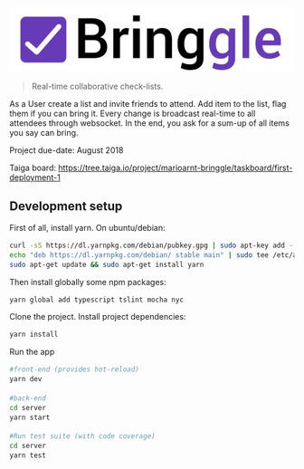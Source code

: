 ![Bringgle](https://raw.githubusercontent.com/MarioArnt/bringgle/master/client/src/assets/logo.png)

> Real-time collaborative check-lists.

As a User create a list and invite friends to attend.
Add item to the list, flag them if you can bring it.
Every change is broadcast real-time to all attendees through websocket.
In the end, you ask for a sum-up of all items you say can bring.

Project due-date: August 2018

Taiga board: https://tree.taiga.io/project/marioarnt-bringgle/taskboard/first-deployment-1

## Development setup

First of all, install yarn.
On ubuntu/debian:
````bash
curl -sS https://dl.yarnpkg.com/debian/pubkey.gpg | sudo apt-key add -
echo "deb https://dl.yarnpkg.com/debian/ stable main" | sudo tee /etc/apt/sources.list.d/yarn.list
sudo apt-get update && sudo apt-get install yarn
````

Then install globally some npm packages:

````bash
yarn global add typescript tslint mocha nyc
````

Clone the project. Install project dependencies:

````bash
yarn install
````

Run the app

````bash
#front-end (provides hot-reload)
yarn dev

#back-end
cd server
yarn start

#Run test suite (with code coverage)
cd server
yarn test
````
